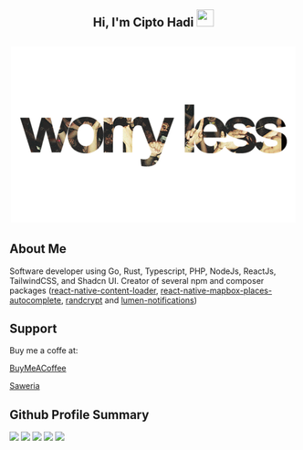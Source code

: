 <h2 align="center">Hi, I'm Cipto Hadi  <img src="https://user-images.githubusercontent.com/39955420/147578264-bae0526c-028a-49d2-8af8-d08bb4edbd2a.gif" height="30" width="30"></h2>

<h2 align="center"><img src="https://raw.githubusercontent.com/cipto-hd/cipto-hd/master/motivate_stay-positive.gif"></h2>

## About Me
Software developer using Go, Rust, Typescript, PHP, NodeJs, ReactJs, TailwindCSS, and Shadcn UI. Creator of several npm and composer packages ([react-native-content-loader](https://www.npmjs.com/package/@casteasoft/react-native-content-loader), [react-native-mapbox-places-autocomplete](https://www.npmjs.com/package/react-native-mapbox-places-autocomplete), [randcrypt](https://www.npmjs.com/package/randcrypt) and [lumen-notifications](https://packagist.org/packages/ciptohadi-web-id/lumen-notifications))

## Support
Buy me a coffe at:

[BuyMeACoffee](https://www.buymeacoffee.com/cipto)

[Saweria](https://saweria.co/ciptohadi)

## Github Profile Summary
![](https://github-profile-summary-cards.vercel.app/api/cards/profile-details?username=cipto-hd&theme=nord_dark)
![](https://github-profile-summary-cards.vercel.app/api/cards/repos-per-language?username=cipto-hd&theme=nord_dark)
![](https://github-profile-summary-cards.vercel.app/api/cards/most-commit-language?username=cipto-hd&theme=nord_dark)
![](https://github-profile-summary-cards.vercel.app/api/cards/stats?username=cipto-hd&theme=nord_dark)
![](https://github-profile-summary-cards.vercel.app/api/cards/productive-time?username=cipto-hd&theme=nord_dark)
